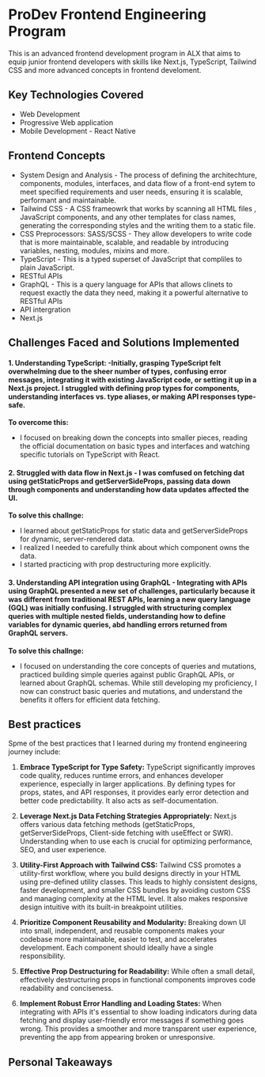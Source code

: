 # ProDev Frontend Engineering Program
This is an advanced frontend development program in ALX that aims to equip junior frontend developers with skills like Next.js, TypeScript, Tailwind CSS and more advanced concepts in frontend develoment.

## Key Technologies Covered

- Web Development
- Progressive Web application 
- Mobile Development - React Native

## Frontend Concepts
- System Design and Analysis - The process of defining the architechture, components, modules, interfaces, and data flow of a front-end sytem to meet specified requirements and user needs, ensuring it is scalable, performant and maintainable.
- Tailwind CSS - A CSS frameowrk that works by scanning all HTML files , JavaScript components, and any other templates for class names, generating the corresponding styles and the writing them to a static file.
- CSS Preprocessors: SASS/SCSS - They allow developers to write code that is more maintainable, scalable, and readable by introducing variables, nesting, modules, mixins and more.
- TypeScript - This is a typed superset of JavaScript that compliles to plain JavaScript.
- RESTful APIs 
- GraphQL - This is a query language for APIs that allows clinets to request exactly the data they need, making it a powerful alternative to RESTful APIs
- API intergration
- Next.js

## Challenges Faced and Solutions Implemented
 #### 1. Understanding TypeScript: -Initially, grasping TypeScript felt overwhelming due to the sheer number of types, confusing error messages, integrating it with existing JavaScript code, or setting it up in a Next.js project. I struggled with defining prop types for components, understanding interfaces vs. type aliases, or making API responses type-safe.
 **To overcome this:** 
 - I focused on breaking down the concepts into smaller pieces, reading the official documentation on basic types and interfaces and watching specific tutorials on TypeScript with React.

 #### 2. Struggled with data flow in Next.js - I was comfused on fetching dat using getStaticProps and getServerSideProps, passing data down through components and understanding how data updates affected the UI. 
 **To solve this challnge:**
 - I learned about getStaticProps for static data and getServerSideProps for dynamic, server-rendered data.
- I realized I needed to carefully think about which component owns the data.
- I started practicing with prop destructuring more explicitly.

#### 3. Understanding API integration using GraphQL - Integrating with APIs using GraphQL presented a new set of challenges, particularly because it was different from traditional REST APIs, learning a new query language (GQL) was initially confusing. I struggled with structuring complex queries with multiple nested fields, understanding how to define variables for dynamic queries, abd handling errors returned from GraphQL servers. 
**To solve this challnge:**
- I focused on understanding the core concepts of queries and mutations, practiced building simple queries against public GraphQL APIs, or learned about GraphQL schemas. While still developing my proficiency, I now can construct basic queries and mutations, and understand the benefits it offers for efficient data fetching.

## Best practices
Spme of the best practices that I learned during my frontend engineering journey include:

1.  **Embrace TypeScript for Type Safety:** TypeScript significantly improves code quality, reduces runtime errors, and enhances developer experience, especially in larger applications. By defining types for props, states, and API responses, it provides early error detection and better code predictability. It also acts as self-documentation.

2.  **Leverage Next.js Data Fetching Strategies Appropriately:** Next.js offers various data fetching methods (getStaticProps, getServerSideProps, Client-side fetching with useEffect or SWR). Understanding when to use each  is crucial for optimizing performance, SEO, and user experience.

3.  **Utility-First Approach with Tailwind CSS:** Tailwind CSS promotes a utility-first workflow, where you build designs directly in your HTML using pre-defined utility classes. This leads to highly consistent designs, faster development, and smaller CSS bundles by avoiding custom CSS and managing complexity at the HTML level. It also makes responsive design intuitive with its built-in breakpoint utilities.

4.  **Prioritize Component Reusability and Modularity:** Breaking down UI into small, independent, and reusable components makes your codebase more maintainable, easier to test, and accelerates development. Each component should ideally have a single responsibility.

5.  **Effective Prop Destructuring for Readability:** While often a small detail, effectively destructuring props in functional components improves code readability and conciseness.

7.  **Implement Robust Error Handling and Loading States:** When integrating with APIs it's essential to show loading indicators during data fetching and display user-friendly error messages if something goes wrong. This provides a smoother and more transparent user experience, preventing the app from appearing broken or unresponsive.

## Personal Takeaways